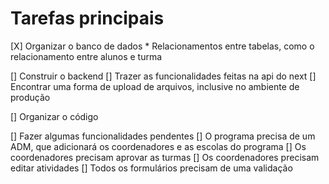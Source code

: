 # Tarefas principais
[X] Organizar o banco de dados
    * Relacionamentos entre tabelas, como o relacionamento entre alunos e turma

[] Construir o backend
    [] Trazer as funcionalidades feitas na api do next
    [] Encontrar uma forma de upload de arquivos, inclusive no ambiente de produção
    
[] Organizar o código

[] Fazer algumas funcionalidades pendentes
    [] O programa precisa de um ADM, que adicionará os coordenadores e as escolas do programa
    [] Os coordenadores precisam aprovar as turmas
    [] Os coordenadores precisam editar atividades
    [] Todos os formulários precisam de uma validação